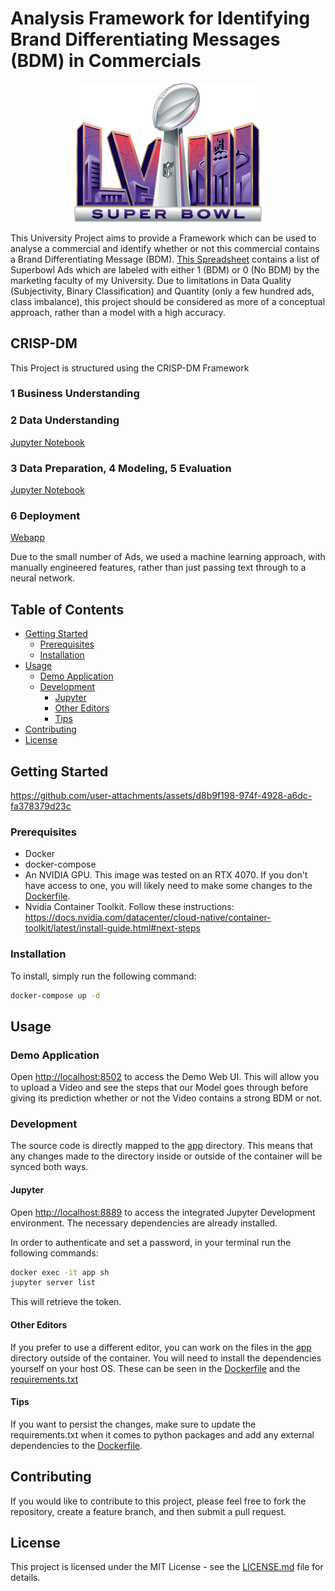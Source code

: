 # Analysis Framework for Identifying Brand Differentiating Messages (BDM) in Commercials

<div style="text-align: center;">
  <img src="./images/SuperBowl.png" alt="Super Bowl" width="300"/>
</div>

This University Project aims to provide a Framework which can be used to analyse a commercial and identify whether or not this commercial contains a Brand Differentiating Message (BDM). [This Spreadsheet](BDM.xlsx) contains a list of Superbowl Ads which are labeled with either 1 (BDM) or 0 (No BDM) by the marketing faculty of my University. Due to limitations in Data Quality (Subjectivity, Binary Classification) and Quantity (only a few hundred ads, class imbalance), this project should be considered as more of a conceptual approach, rather than a model with a high accuracy.

## CRISP-DM

This Project is structured using the CRISP-DM Framework

### 1 Business Understanding
### 2 Data Understanding
[Jupyter Notebook](<./app/2 - Data Understanding.ipynb>)
### 3 Data Preparation, 4 Modeling, 5 Evaluation
[Jupyter Notebook](<./app/3-5 Data Preparation, Modeling, Evaluation.ipynb>)
### 6 Deployment
[Webapp](<./app/6 Deployment.py>)

Due to the small number of Ads, we used a machine learning approach, with manually engineered features, rather than just passing text through to a neural network.

## Table of Contents
- [Getting Started](#getting-started)
  - [Prerequisites](#prerequisites)
  - [Installation](#installation)
- [Usage](#usage)
  - [Demo Application](#demo-application)
  - [Development](#development)
    - [Jupyter](#jupyter)
    - [Other Editors](#other-editors)
    - [Tips](#tips)
- [Contributing](#contributing)
- [License](#license)

## Getting Started
https://github.com/user-attachments/assets/d8b9f198-974f-4928-a6dc-fa378379d23c

### Prerequisites
- Docker
- docker-compose
- An NVIDIA GPU. This image was tested on an RTX 4070. If you don't have access to one, you will likely need to make some changes to the [Dockerfile](./Dockerfile).
- Nvidia Container Toolkit. Follow these instructions: https://docs.nvidia.com/datacenter/cloud-native/container-toolkit/latest/install-guide.html#next-steps


### Installation
To install, simply run the following command:
```bash
docker-compose up -d
```

## Usage
### Demo Application
Open [http://localhost:8502](http://localhost:8502) to access the Demo Web UI. This will allow you to upload a Video and see the steps that our Model goes through before giving its prediction whether or not the Video contains a strong BDM or not.

### Development
The source code is directly mapped to the [app](./app/) directory. This means that any changes made to the directory inside or outside of the container will be synced both ways.

#### Jupyter 
Open [http://localhost:8889](http://localhost:8889) to access the integrated Jupyter Development environment. The necessary dependencies are already installed.

In order to authenticate and set a password, in your terminal run the following commands:

```bash
docker exec -it app sh
jupyter server list
```
This will retrieve the token.

#### Other Editors
If you prefer to use a different editor, you can work on the files in the [app](./app/) directory outside of the container. You will need to install the dependencies yourself on your host OS. These can be seen in the [Dockerfile](./Dockerfile) and the [requirements.txt](./app/requirements.txt)

#### Tips
If you want to persist the changes, make sure to update the requirements.txt when it comes to python packages and add any external dependencies to the [Dockerfile](./Dockerfile).

## Contributing
If you would like to contribute to this project, please feel free to fork the repository, create a feature branch, and then submit a pull request.

## License
This project is licensed under the MIT License - see the [LICENSE.md](LICENSE.md) file for details.

[^1]: [Nvidia Container Toolkit Installation Guide](https://docs.nvidia.com/datacenter/cloud-native/container-toolkit/latest/install-guide.html#installing-with-apt)
